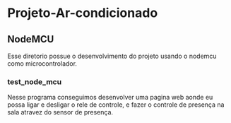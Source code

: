# Projeto-Ar-condicionado
## NodeMCU
Esse diretorio possue o desenvolvimento do projeto usando o nodemcu como microcontrolador.
### test_node_mcu
Nesse programa conseguimos desenvolver uma pagina web aonde eu possa ligar e desligar o rele de controle,
e fazer o controle de presença na sala atravez do sensor de presença.
            